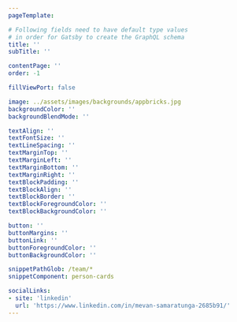 ```yaml
---
pageTemplate:

# Following fields need to have default type values 
# in order for Gatsby to create the GraphQL schema
title: ''
subTitle: ''

contentPage: ''
order: -1

fillViewPort: false

image: ../assets/images/backgrounds/appbricks.jpg
backgroundColor: ''
backgroundBlendMode: ''

textAlign: ''
textFontSize: ''
textLineSpacing: ''
textMarginTop: ''
textMarginLeft: ''
textMarginBottom: ''
textMarginRight: ''
textBlockPadding: ''
textBlockAlign: ''
textBlockBorder: ''
textBlockForegroundColor: ''
textBlockBackgroundColor: ''

button: ''
buttonMargins: ''
buttonLink: ''
buttonForegroundColor: ''
buttonBackgroundColor: ''

snippetPathGlob: /team/*
snippetComponent: person-cards

socialLinks:
- site: 'linkedin'
  url: 'https://www.linkedin.com/in/mevan-samaratunga-2685b91/'
---
```

